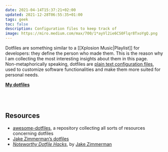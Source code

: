 ```yaml
---
date: 2021-04-14T15:37:21+02:00
updated: 2021-12-28T06:55:35+01:00
tags: geek
toc: false
description: Configuration files to keep track of
image: https://miro.medium.com/max/700/1*ayVl2ie6CS0Flqr8TxoYgQ.png
---
```

Dotfiles are something similar to a [[Xplosion Music|Playlist]] for developers: they define the person who made them. This is the reason why I am collecting the most interesting insights about them in this page.  
Non-metaphorically speaking, dotfiles are <u>plain text configuration files</u>, used to customize software functionalities and make them more suited for personal needs.

**[My dotfiles][dotfiles]**

<br>
<br>

## Resources

- [awesome-dotfiles](https://github.com/webpro/awesome-dotfiles 'awesome-dotfiles on GitHub'), a repository collecting all sorts of resources concerning dotfiles
- [Jake Zimmerman’s dotfiles](https://github.com/jez/dotfiles 'jez’s dotfiles on GitHub')
- <cite><a href='https://blog.jez.io/noteworthy-dotfile-hacks/'  target='_blank' title='Noteworthy Dotfile Hacks'>Noteworthy Dotfile Hacks</a></cite>, by [Jake Zimmerman](https://blog.jez.io 'Jake Zimmerman')

[dotfiles]: https://github.com/xplosionmind/dotfiles 'xplosionmind/dotfiles on GitHub'
